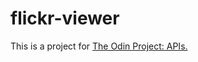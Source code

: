 # flickr-viewer

This is a project for [The Odin Project: APIs.](https://www.theodinproject.com/courses/ruby-on-rails/lessons/apis)